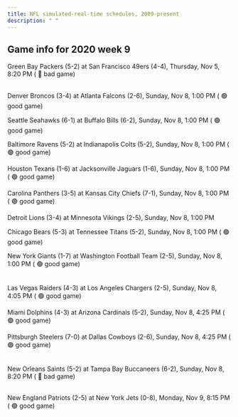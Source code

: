 ```yaml
---
title: NFL simulated-real-time schedules, 2009-present
description: " "
---
```


## Game info for 2020 week 9
Green Bay Packers (5-2) at San Francisco 49ers (4-4), Thursday, Nov 5, 8:20 PM (	:red_circle: bad game)

<br/>Denver Broncos (3-4) at Atlanta Falcons (2-6), Sunday, Nov 8, 1:00 PM (	:green_circle: good game)

Seattle Seahawks (6-1) at Buffalo Bills (6-2), Sunday, Nov 8, 1:00 PM (	:green_circle: good game)

Baltimore Ravens (5-2) at Indianapolis Colts (5-2), Sunday, Nov 8, 1:00 PM (	:green_circle: good game)

Houston Texans (1-6) at Jacksonville Jaguars (1-6), Sunday, Nov 8, 1:00 PM (	:green_circle: good game)

Carolina Panthers (3-5) at Kansas City Chiefs (7-1), Sunday, Nov 8, 1:00 PM (	:green_circle: good game)

Detroit Lions (3-4) at Minnesota Vikings (2-5), Sunday, Nov 8, 1:00 PM

Chicago Bears (5-3) at Tennessee Titans (5-2), Sunday, Nov 8, 1:00 PM (	:green_circle: good game)

New York Giants (1-7) at Washington Football Team (2-5), Sunday, Nov 8, 1:00 PM (	:green_circle: good game)

<br/>Las Vegas Raiders (4-3) at Los Angeles Chargers (2-5), Sunday, Nov 8, 4:05 PM (	:green_circle: good game)

Miami Dolphins (4-3) at Arizona Cardinals (5-2), Sunday, Nov 8, 4:25 PM (	:green_circle: good game)

Pittsburgh Steelers (7-0) at Dallas Cowboys (2-6), Sunday, Nov 8, 4:25 PM (	:green_circle: good game)

<br/>New Orleans Saints (5-2) at Tampa Bay Buccaneers (6-2), Sunday, Nov 8, 8:20 PM (	:red_circle: bad game)

<br/>New England Patriots (2-5) at New York Jets (0-8), Monday, Nov 9, 8:15 PM (	:green_circle: good game)

